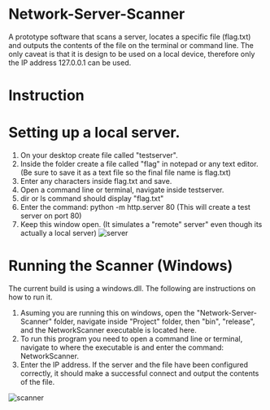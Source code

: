 # Network-Server-Scanner
A prototype software that scans a server, locates a specific file (flag.txt) and outputs the contents of the file on the terminal or command line.
The only caveat is that it is design to be used on a local device, therefore only the IP address 127.0.0.1 can be used.

# Instruction

# Setting up a local server.
1. On your desktop create file called "testserver".
2. Inside the folder create a file called "flag" in notepad or any text editor. (Be sure to save it as a text file so the final file name is flag.txt)
3. Enter any characters inside flag.txt and save.
4. Open a command line or terminal, navigate inside testserver.
5. dir or ls command should display "flag.txt"
6. Enter the command: python -m http.server 80 (This will create a test server on port 80)
7. Keep this window open. (It simulates a "remote" server" even though its actually a local server)
![server](https://github.com/l1legend/Network-Server-Scanner/assets/28288764/678224a2-5d15-4cac-b672-c767277ab272)


# Running the Scanner (Windows)
The current build is using a windows.dll. The following are instructions on how to run it.
1. Asuming you are running this on windows, open the "Network-Server-Scanner" folder, navigate inside "Project" folder,
then "bin", "release", and the NetworkScanner executable is located here.
2. To run this program you need to open a command line or terminal, navigate to where the executable is 
and enter the command: NetworkScanner.
3. Enter the IP address. If the server and the file have been configured correctly, it should make a successful connect
and output the contents of the file.

![scanner](https://github.com/l1legend/Network-Server-Scanner/assets/28288764/65892a27-efbe-4fc8-a219-51a4d883e1d1)


